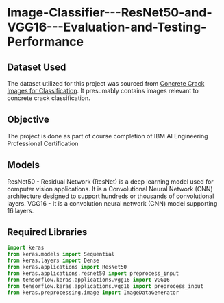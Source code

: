 # Image-Classifier---ResNet50-and-VGG16---Evaluation-and-Testing-Performance

## Dataset Used
The dataset utilized for this project was sourced from [Concrete Crack Images for Classification](http://dx.doi.org/10.17632/5y9wdsg2zt.2#file-c0d86f9f-852e-4d00-). It presumably contains images relevant to concrete crack classification.

## Objective
The project is done as part of course completion of IBM AI Engineering Professional Certification

## Models
ResNet50 - Residual Network (ResNet) is a deep learning model used for computer vision applications. It is a Convolutional Neural Network (CNN) architecture designed to support hundreds or thousands of convolutional layers.
VGG16 - It is a convolution neural network (CNN) model supporting 16 layers.

## Required Libraries
```python
import keras
from keras.models import Sequential
from keras.layers import Dense
from keras.applications import ResNet50
from keras.applications.resnet50 import preprocess_input
from tensorflow.keras.applications.vgg16 import VGG16
from tensorflow.keras.applications.vgg16 import preprocess_input
from keras.preprocessing.image import ImageDataGenerator


